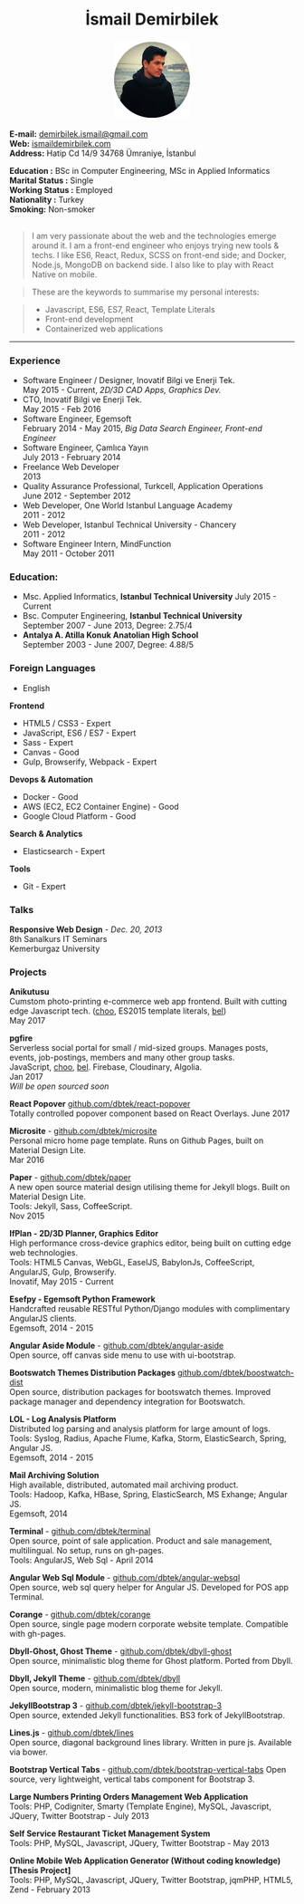 <h1 align="center">
  İsmail Demirbilek
</h1>
<h3 align="center">
  <img src="https://raw.githubusercontent.com/dbtek/resume/master/image.png"/>
</h3>

**E-mail:**           demirbilek.ismail@gmail.com    
**Web:**              [ismaildemirbilek.com](http://ismaildemirbilek.com)  
**Address:** Hatip Cd 14/9 34768 Ümraniye, İstanbul

**Education :** BSc in Computer Engineering, MSc in Applied Informatics  
**Marital Status :** Single  
**Working Status :** Employed  
**Nationality :** Turkey  
**Smoking:** Non-smoker  

<h2></h2>

> I am very passionate about the web and the technologies emerge around it. I am a front-end engineer who enjoys trying new tools & techs. I like ES6, React, Redux, SCSS on front-end side; and Docker, Node.js, MongoDB on backend side. I also like to play with React Native on mobile.

> These are the keywords to summarise my personal interests:

> - Javascript, ES6, ES7, React, Template Literals
> - Front-end development
> - Containerized web applications

---

### Experience
- Software Engineer / Designer, Inovatif Bilgi ve Enerji Tek.  
  May 2015 - Current, *2D/3D CAD Apps, Graphics Dev.*
- CTO, Inovatif Bilgi ve Enerji Tek.  
  May 2015 - Feb 2016
- Software Engineer, Egemsoft  
  February 2014 - May 2015, *Big Data Search Engineer, Front-end Engineer*  
- Software Engineer, Çamlıca Yayın  
  July 2013 - February 2014
- Freelance Web Developer  
  2013
- Quality Assurance Professional, Turkcell, Application Operations  
  June 2012 - September 2012
- Web Developer, One World Istanbul Language Academy  
  2011 - 2012
- Web Developer, Istanbul Technical University - Chancery  
  2011 - 2012
- Software Engineer Intern, MindFunction  
  May 2011 - October 2011

### Education:
- Msc. Applied Informatics, **Istanbul Technical University**
  July 2015 - Current
- Bsc. Computer Engineering, **Istanbul Technical University**  
  September 2007 - June 2013, Degree: 2.75/4  
- **Antalya A. Atilla Konuk Anatolian High School**  
  September 2003 - June 2007, Degree: 4.88/5  
  
### Foreign Languages
- English  

**Frontend**
* HTML5 / CSS3 - Expert
* JavaScript, ES6 / ES7 - Expert
* Sass - Expert
* Canvas - Good
* Gulp, Browserify, Webpack - Expert
  
**Devops & Automation**
* Docker - Good
* AWS (EC2, EC2 Container Engine) - Good
* Google Cloud Platform - Good
  
**Search & Analytics**
* Elasticsearch - Expert

**Tools**
* Git - Expert

### Talks
**Responsive Web Design** - *Dec. 20, 2013*   
8th Sanalkurs IT Seminars  
Kemerburgaz University

### Projects
**Anikutusu**  
Cumstom photo-printing e-commerce web app frontend. Built with cutting edge Javascript tech.
([choo](https://github.com/yoshuawuyts/choo), ES2015 template literals, [bel](https://github.com/shama/bel))  
May 2017

**pgfire**  
Serverless social portal for small / mid-sized groups. Manages posts, events, job-postings, members and many other group tasks.  
JavaScript, [choo](https://github.com/yoshuawuyts/choo), [bel](https://github.com/shama/bel). Firebase, Cloudinary, Algolia.  
Jan 2017  
*Will be open sourced soon*

**React Popover**  [github.com/dbtek/react-popover](http://github.com/dbtek/react-popover)  
Totally controlled popover component based on React Overlays.
June 2017

**Microsite** - [github.com/dbtek/microsite](http://github.com/dbtek/microsite)  
Personal micro home page template. Runs on Github Pages, built on Material Design Lite.  
Mar 2016

**Paper** - [github.com/dbtek/paper](http://github.com/dbtek/paper)  
A new open source material design utilising theme for Jekyll blogs. Built on Material Design Lite.  
Tools: Jekyll, Sass, CoffeeScript.  
Nov 2015

**IfPlan - 2D/3D Planner, Graphics Editor**  
High performance cross-device graphics editor, being built on cutting edge web technologies.  
Tools: HTML5 Canvas, WebGL, EaselJS, BabylonJs, CoffeeScript, AngularJS, Gulp, Browserify.  
Inovatif, May 2015 - Current

**Esefpy - Egemsoft Python Framework**  
Handcrafted reusable RESTful Python/Django modules with complimentary AngularJS clients.  
Egemsoft, 2014 - 2015

**Angular Aside Module** - [github.com/dbtek/angular-aside](http://github.com/dbtek/angular-aside)  
Open source, off canvas side menu to use with ui-bootstrap.  

**Bootswatch Themes Distribution Packages** [github.com/dbtek/boostwatch-dist](http://github.com/dbtek/bootswatch-dist)  
Open source, distribution packages for bootswatch themes. Improved package manager and dependency integration for Bootswatch.

**LOL - Log Analysis Platform**  
Distributed log parsing and analysis platform for large amount of logs.  
Tools: Syslog, Radius, Apache Flume, Kafka, Storm, ElasticSearch, Spring, Angular JS.  
Egemsoft, 2014 - 2015

**Mail Archiving Solution**  
High available, distributed, automated mail archiving product.  
Tools: Hadoop, Kafka, HBase, Spring, ElasticSearch, MS Exhange; Angular JS.  
Egemsoft, 2014

**Terminal** - [github.com/dbtek/terminal](http://github.com/dbtek/terminal)  
Open source, point of sale application. Product and sale management, multilingual. No setup, runs on gh-pages.  
Tools: AngularJS, Web Sql - April 2014

**Angular Web Sql Module** - [github.com/dbtek/angular-websql](http://github.com/dbtek/angular-websql)  
Open source, web sql query helper for Angular JS. Developed for POS app Terminal.  

**Corange** - [github.com/dbtek/corange](http://github.com/dbtek/corange)  
Open source, single page modern corporate website template. Compatible with gh-pages.

**Dbyll-Ghost, Ghost Theme** - [github.com/dbtek/dbyll-ghost](http://github.com/dbtek/dbyll-ghost)  
Open source, minimalistic blog theme for Ghost platform. Ported from Dbyll.

**Dbyll, Jekyll Theme** - [github.com/dbtek/dbyll](http://github.com/dbtek/dbyll)  
Open source, modern, minimalistic blog theme for Jekyll.  

**JekyllBootstrap 3** - [github.com/dbtek/jekyll-bootstrap-3](http://github.com/dbtek/jekyll-bootstrap-3)  
Open source, extended Jekyll functionalities. BS3 fork of JekyllBootstrap.  

**Lines.js** - [github.com/dbtek/lines](http://github.com/dbtek/lines)  
Open source, diagonal background lines library. Written in pure js. Available via bower.  

**Bootstrap Vertical Tabs** - [github.com/dbtek/bootstrap-vertical-tabs](http://github.com/dbtek/bootstrap-vertical-tabs) 
Open source, very lightweight, vertical tabs component for Bootstrap 3.  

**Large Numbers Printing Orders Management Web Application**  
Tools: PHP, Codigniter,  Smarty (Template Engine), MySQL, Javascript, JQuery, Twitter Bootstrap - July 2013

**Self Service Restaurant Ticket Management System**  
Tools: PHP, MySQL, Javascript, JQuery, Twitter Bootstrap - May 2013  

**Online Mobile Web Application Generator (Without coding knowledge) [Thesis Project]**  
Tools: PHP, MySQL, Javascript, JQuery, Twitter Bootstrap, jqmPHP, HTML5, Zend - February 2013
